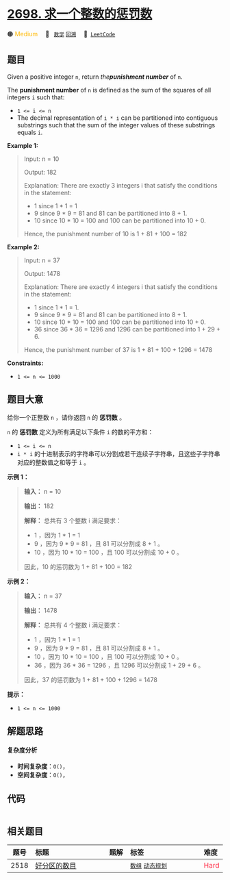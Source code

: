 # [2698. 求一个整数的惩罚数](https://leetcode.com/problems/find-the-punishment-number-of-an-integer)

🟠 <font color=#ffb800>Medium</font>&emsp; 🔖&ensp; [`数学`](/leetcode-js/outline/tag/math.md) [`回溯`](/leetcode-js/outline/tag/backtracking.md)&emsp; 🔗&ensp;[`LeetCode`](https://leetcode.com/problems/find-the-punishment-number-of-an-integer)

## 题目

Given a positive integer `n`, return _the**punishment number**_ of `n`.

The **punishment number** of `n` is defined as the sum of the squares of all
integers `i` such that:

  * `1 <= i <= n`
  * The decimal representation of `i * i` can be partitioned into contiguous substrings such that the sum of the integer values of these substrings equals `i`.



**Example 1:**

> Input: n = 10
> 
> Output: 182
> 
> Explanation: There are exactly 3 integers i that satisfy the conditions in the statement:
> - 1 since 1 * 1 = 1
> - 9 since 9 * 9 = 81 and 81 can be partitioned into 8 + 1.
> - 10 since 10 * 10 = 100 and 100 can be partitioned into 10 + 0.
> 
> Hence, the punishment number of 10 is 1 + 81 + 100 = 182

**Example 2:**

> Input: n = 37
> 
> Output: 1478
> 
> Explanation: There are exactly 4 integers i that satisfy the conditions in the statement:
> - 1 since 1 * 1 = 1. 
> - 9 since 9 * 9 = 81 and 81 can be partitioned into 8 + 1. 
> - 10 since 10 * 10 = 100 and 100 can be partitioned into 10 + 0. 
> - 36 since 36 * 36 = 1296 and 1296 can be partitioned into 1 + 29 + 6.
> 
> Hence, the punishment number of 37 is 1 + 81 + 100 + 1296 = 1478

**Constraints:**

  * `1 <= n <= 1000`


## 题目大意

给你一个正整数 `n` ，请你返回 `n` 的 **惩罚数**  。

`n` 的 **惩罚数**  定义为所有满足以下条件 `i` 的数的平方和：

  * `1 <= i <= n`
  * `i * i` 的十进制表示的字符串可以分割成若干连续子字符串，且这些子字符串对应的整数值之和等于 `i` 。



**示例 1：**

> 
> 
> 
> 
> 
> **输入：** n = 10
> 
> **输出：** 182
> 
> **解释：** 总共有 3 个整数 i 满足要求：
> - 1 ，因为 1 * 1 = 1
> - 9 ，因为 9 * 9 = 81 ，且 81 可以分割成 8 + 1 。
> - 10 ，因为 10 * 10 = 100 ，且 100 可以分割成 10 + 0 。
> 
> 因此，10 的惩罚数为 1 + 81 + 100 = 182
> 
> 

**示例 2：**

> 
> 
> 
> 
> 
> **输入：** n = 37
> 
> **输出：** 1478
> 
> **解释：** 总共有 4 个整数 i 满足要求：
> - 1 ，因为 1 * 1 = 1
> - 9 ，因为 9 * 9 = 81 ，且 81 可以分割成 8 + 1 。
> - 10 ，因为 10 * 10 = 100 ，且 100 可以分割成 10 + 0 。
> - 36 ，因为 36 * 36 = 1296 ，且 1296 可以分割成 1 + 29 + 6 。
> 
> 因此，37 的惩罚数为 1 + 81 + 100 + 1296 = 1478
> 
> 



**提示：**

  * `1 <= n <= 1000`


## 解题思路

#### 复杂度分析

- **时间复杂度**：`O()`，
- **空间复杂度**：`O()`，

## 代码

```javascript

```

## 相关题目

<!-- prettier-ignore -->
| 题号 | 标题 | 题解 | 标签 | 难度 |
| :------: | :------ | :------: | :------ | :------ |
| 2518 | [好分区的数目](https://leetcode.com/problems/number-of-great-partitions) |  |  [`数组`](/leetcode-js/outline/tag/array.md) [`动态规划`](/leetcode-js/outline/tag/dynamic-programming.md) | <font color=#ff334b>Hard</font> |

<style>
.blue {
    background-color: #096dd9;
    padding: 0.25rem 0.5rem;
    margin: 0;
    font-size: 0.85em;
    border-radius: 3px;
    color: white;
    font-weight: 500;
}
table th:first-of-type { width: 10%; }
table th:nth-of-type(2) { width: 35%; }
table th:nth-of-type(3) { width: 10%; }
table th:nth-of-type(4) { width: 35%; }
table th:nth-of-type(5) { width: 10%; }
</style>

